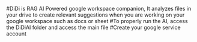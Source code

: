 #DiDi is RAG AI Powered google workspace companion, It analyzes files in your drive to create relevant suggestions when you are working on your google workspace such as docs or sheet
#To properly run the AI, access the DiDiAI folder and access the main file
#Create your google service account
